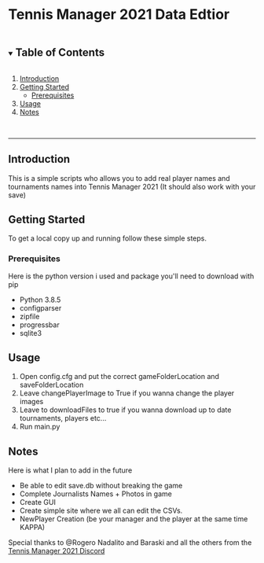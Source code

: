 # Tennis Manager 2021 Data Edtior


<details open="open">
  <summary><h2 style="display: inline-block">Table of Contents</h2></summary>
  <ol>
    <li>
      <a href="#introduction">Introduction</a>
    </li>
    <li>
      <a href="#getting-started">Getting Started</a>
      <ul>
        <li><a href="#prerequisites">Prerequisites</a></li>
      </ul>
    </li>
    <li><a href="#usage">Usage</a></li>
    <li><a href="#notes">Notes</a></li>
  </ol>
</details>

<br />

---

## Introduction
This is a simple scripts who allows you to add real player names and tournaments names into Tennis Manager 2021 (It should also work with your save)

<!-- GETTING STARTED -->
## Getting Started

To get a local copy up and running follow these simple steps.

### Prerequisites

Here is the python version i used and package you'll need to download with pip

* []() Python 3.8.5
* []() configparser
* []() zipfile
* []() progressbar
* []() sqlite3


## Usage

1. Open config.cfg and put the correct gameFolderLocation and saveFolderLocation
2. Leave changePlayerImage to True if you wanna change the player images
3. Leave to downloadFiles to true if you wanna download up to date tournaments, players etc...
4. Run main.py


## Notes
Here is what I plan to add in the future
* []() Be able to edit save.db without breaking the game
* []() Complete Journalists Names + Photos in game
* []() Create GUI
* []() Create simple site where we all can edit the CSVs.
* []() NewPlayer Creation (be your manager and the player at the same time KAPPA)

Special thanks to @Rogero Nadalito and Baraski and all the others from the [Tennis Manager 2021 Discord](https://discord.com/invite/fenRf7nTKc)
